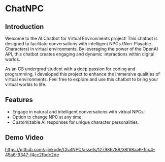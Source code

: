 # ChatNPC

## Introduction

Welcome to the AI Chatbot for Virtual Environments project! This chatbot is designed to facilitate conversations with intelligent NPCs (Non-Playable Characters) in virtual environments. By leveraging the power of the OpenAI API, this chatbot creates engaging and dynamic interactions within digital worlds.

As an CS undergrad student with a deep passion for coding and programming, I developed this project to enhance the immersive qualities of virtual environments. Feel free to explore and use this chatbot to bring your virtual worlds to life.

## Features

- Engage in natural and intelligent conversations with virtual NPCs.
- Option to change NPC at any time
- Customizable AI responses for unique character personalities.

## Demo Video

https://github.com/ajinkode/ChatNPC/assets/127986789/38f98aa9-1cc4-45a6-9347-f4cc2fbdc2de



